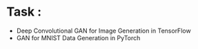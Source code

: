 # Task :
* Deep Convolutional GAN for Image Generation in TensorFlow
* GAN for MNIST Data Generation in PyTorch

